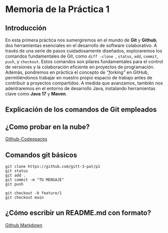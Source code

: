 
# Memoria de la Práctica 1
## Introducción

En esta primera práctica nos sumergiremos en el mundo de **Git** y **Github**, dos herramientas esenciales en el desarrollo de software colaborativo. A través de una serie de pasos cuidadosamente diseñados, exploraremos los comandos fundamentales de Git, como ```diff
-clone
```, `status`, `add`, `commit`, `push`, y `checkout`. Estos comandos son pilares fundamentales para el control de versiones y la colaboración eficiente en proyectos de programación. Además, pondremos en práctica el concepto de *"forking"* en GitHub, permitiéndonos trabajar en nuestro propio espacio de trabajo antes de contribuir a proyectos compartidos. A medida que avanzamos, también nos adentraremos en el entorno de desarrollo Java, instalando herramientas clave como **Java 17** y **Maven**. 


## Explicación de los comandos de Git empleados 


## ¿Como probar en la nube?

[Github-Codespaces](https://github.com/features/codespaces)

## Comandos git básicos

```
git clone https://github.com/gitt-3-pat/p1
git status
git add .
git commit -m "TU MENSAJE"
git push

git checkout -b feature/1
git checkout main
```

## ¿Cómo escribir un README.md con formato?

[Github Markdown](https://docs.github.com/es/get-started/writing-on-github/getting-started-with-writing-and-formatting-on-github/basic-writing-and-formatting-syntax)
